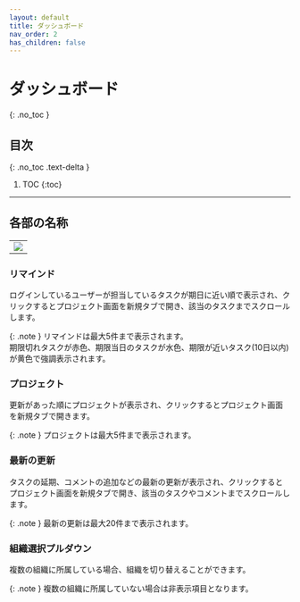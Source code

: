 ```yaml
---
layout: default
title: ダッシュボード
nav_order: 2
has_children: false
---
```


# ダッシュボード
{: .no_toc }

## 目次
{: .no_toc .text-delta }

1. TOC
{:toc}

---

## 各部の名称
<table><tr><td>
<img src="../../assets/images/dashboard/1.png">
</td></tr></table>

### リマインド

ログインしているユーザーが担当しているタスクが期日に近い順で表示され、クリックするとプロジェクト画面を新規タブで開き、該当のタスクまでスクロールします。

{: .note }
リマインドは最大5件まで表示されます。  
期限切れタスクが赤色、期限当日のタスクが水色、期限が近いタスク(10日以内)が黄色で強調表示されます。

### プロジェクト

更新があった順にプロジェクトが表示され、クリックするとプロジェクト画面を新規タブで開きます。

{: .note }
プロジェクトは最大5件まで表示されます。

### 最新の更新

タスクの延期、コメントの追加などの最新の更新が表示され、クリックするとプロジェクト画面を新規タブで開き、該当のタスクやコメントまでスクロールします。

{: .note }
最新の更新は最大20件まで表示されます。

### 組織選択プルダウン

複数の組織に所属している場合、組織を切り替えることができます。

{: .note }
複数の組織に所属していない場合は非表示項目となります。
